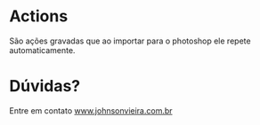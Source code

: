 Actions
===============
São ações gravadas que ao importar para o photoshop ele repete automaticamente.

Dúvidas?
===============
Entre em contato www.johnsonvieira.com.br
